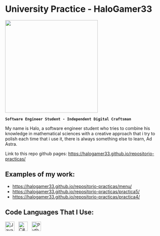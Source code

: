 # University Practice - HaloGamer33

<img src="https://i.imgur.com/RIcqt34.jpg" width="300" height="300">

**`Software Engineer Student - Independent Digital Craftsman`**

My name is Halo, a software engineer student who tries to combine his knowledge in mathematical sciences with a creative approach that i try to polish each time that i use it, there is always something else to learn, Ad Astra.

Link to this repo github pages: https://halogamer33.github.io/repositorio-practicas/

## Examples of my work:
- https://halogamer33.github.io/repositorio-practicas/menu/
- https://halogamer33.github.io/repositorio-practicas/practica5/
- https://halogamer33.github.io/repositorio-practicas/practica4/

## Code Languages That I Use:

<img align="left" alt="Java" width="30px" style="padding-right:10px;" src="https://cdn.jsdelivr.net/gh/devicons/devicon/icons/java/java-original.svg"/>
<img align="left" alt="C#" width="30px" style="padding-right:10px;" src="https://cdn.jsdelivr.net/gh/devicons/devicon/icons/csharp/csharp-line.svg" />
<img align="left" alt="Python" width="30px" style="padding-right:10px;" src="https://cdn.jsdelivr.net/gh/devicons/devicon/icons/python/python-plain.svg" />
